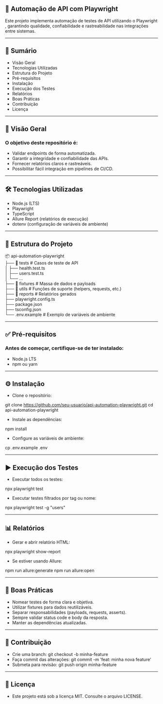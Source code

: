 ## 🚀 Automação de API com Playwright

Este projeto implementa automação de testes de API utilizando o Playwright
, garantindo qualidade, confiabilidade e rastreabilidade nas integrações entre sistemas.

---

## 📌 Sumário

- Visão Geral
- Tecnologias Utilizadas
- Estrutura do Projeto
- Pré-requisitos
- Instalação
- Execução dos Testes
- Relatórios
- Boas Práticas
- Contribuição
- Licença

---

## 🔎 Visão Geral

### O objetivo deste repositório é:  
- Validar endpoints de forma automatizada.  
- Garantir a integridade e confiabilidade das APIs.  
- Fornecer relatórios claros e rastreáveis.  
- Possibilitar fácil integração em pipelines de CI/CD.
  
---

## 🛠 Tecnologias Utilizadas

- Node.js
 (LTS)
- Playwright
- TypeScript
- Allure Report
 (relatórios de execução)
- dotenv
 (configuração de variáveis de ambiente)

---

## 📂 Estrutura do Projeto
📦 api-automation-playwright  
├── 📁 tests           # Casos de teste de API  
│   ├── health.test.ts  
│   ├── users.test.ts  
│   └── ...  
├── 📁 fixtures        # Massa de dados e payloads  
├── 📁 utils           # Funções de suporte (helpers, requests, etc.)  
├── 📁 reports         # Relatórios gerados  
├── playwright.config.ts  
├── package.json  
├── tsconfig.json  
└── .env.example       # Exemplo de variáveis de ambiente

---

## ✅ Pré-requisitos

### Antes de começar, certifique-se de ter instalado:
- Node.js LTS
- npm ou yarn

---

## ⚙️ Instalação

- Clone o repositório:

git clone https://github.com/seu-usuario/api-automation-playwright.git
cd api-automation-playwright


- Instale as dependências:

npm install


- Configure as variáveis de ambiente:

cp .env.example .env


---

## ▶️ Execução dos Testes

- Executar todos os testes:

npx playwright test

- Executar testes filtrados por tag ou nome:

npx playwright test -g "users"

---

## 📊 Relatórios

- Gerar e abrir relatório HTML:

npx playwright show-report

- Se estiver usando Allure:

npm run allure:generate
npm run allure:open

---

## 📌 Boas Práticas

- Nomear testes de forma clara e objetiva.  
- Utilizar fixtures para dados reutilizáveis.  
- Separar responsabilidades (payloads, requests, asserts).  
- Sempre validar status code e body da resposta.  
- Manter as dependências atualizadas.  

---

## 🤝 Contribuição
- Crie uma branch: git checkout -b minha-feature
- Faça commit das alterações: git commit -m 'feat: minha nova feature'
- Submeta para revisão: git push origin minha-feature

---

## 📜 Licença

- Este projeto está sob a licença MIT. Consulte o arquivo LICENSE.
